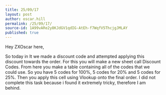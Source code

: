 ```yaml
---
title: 25/09/17
layout: post
author: oscar.hill
permalink: /25/09/17/
source-id: 1A99vARe2y8KJdGV1qdIG-AtEh-f7WqfV5ThcjgJMLAY
published: true
---
```

Hey ZXOscar here, 

So today in It we made a discount code and attempted applying this discount towards the order. For this you will make a new sheet call Discount Codes. From here you make a table containing all of the codes that we could use. So you have 5 codes for 100%, 5 codes for 20% and 5 codes for 25%. Then you apply this cell using Vlookup onto the final order. I did not complete this task because i found it extremely tricky, therefore I am behind.


